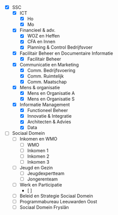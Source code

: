 - [x] SSC
	- [x] ICT
		- [x] Ho
		- [x] Mo
	- [x] Financieel & adv.
		- [x] WOZ en Heffen
		- [x] CFA en Innen
		- [x] Planning & Control Bedrijfsvoer
	- [x] Facilitair Beheer en Documentaire Informatie
		- [x] Facilitair Beheer
	- [x] Communicatie en Marketing
		- [x] Comm. Bedrijfsvoering
		- [x] Comm. Ruimtelijk
		- [x] Comm. Maatschap
	- [x] Mens & organisatie
		- [x] Mens en Organisatie A
		- [x] Mens en Organisatie S
	- [x] Informatie Management
		- [x] Functioneel Beheer
		- [x] Innovatie & Integratie
		- [x] Architecten & Advies
		- [x] Data
- [ ] Sociaal Domein
	- [ ] Inkomen en WMO
		- [ ] WMO
		- [ ] Inkomen 1
		- [ ] Inkomen 2
		- [ ] Inkomen 3
	- [ ] Jeugd en Gezin
		- [ ] Jeugdexpertteam
		- [ ] Jongerenteam
	- [ ] Werk en Participatie
		- [ ] 
	- [ ] Beleid en Strategie Sociaal Domein
	- [ ] Programmabureau Leeuwarden Oost
	- [ ] Sociaal Domein Fryslân